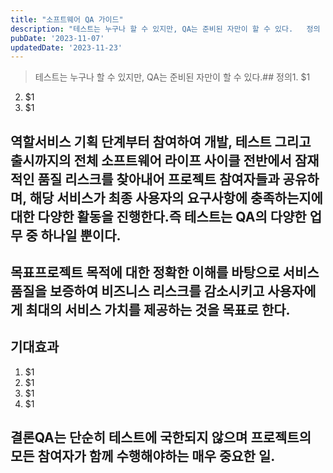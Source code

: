```yaml
---
title: "소프트웨어 QA 가이드"
description: "테스트는 누구나 할 수 있지만, QA는 준비된 자만이 할 수 있다.   정의   1. 품질보증을 의미  2. 주로 플랜트, 제약, 게임업계 등에서 주로 사용  3. 품질관리(QC)와는 다르며 QC는 시야가 작은 범위을 검증한다면 QA는 보다 넓은 범위를 검증한다.     즉 리스크를 예..."
pubDate: '2023-11-07'
updatedDate: '2023-11-23'
---
```


> 테스트는 누구나 할 수 있지만, QA는 준비된 자만이 할 수 있다.## 정의1. $1
2. $1
3. $1

## 역할서비스 기획 단계부터 참여하여 개발, 테스트 그리고 출시까지의 전체 소프트웨어 라이프 사이클 전반에서 잠재적인 품질 리스크를 찾아내어 프로젝트 참여자들과 공유하며, 해당 서비스가 최종 사용자의 요구사항에 충족하는지에 대한 다양한 활동을 진행한다.즉 테스트는 QA의 다양한 업무 중 하나일 뿐이다.

## 목표프로젝트 목적에 대한 정확한 이해를 바탕으로 서비스 품질을 보증하여 비즈니스 리스크를 감소시키고 사용자에게 최대의 서비스 가치를 제공하는 것을 목표로 한다.

## 기대효과

1. $1
2. $1
3. $1
4. $1

## 결론QA는 단순히 테스트에 국한되지 않으며 프로젝트의 모든 참여자가 함께 수행해야하는 매우 중요한 일.